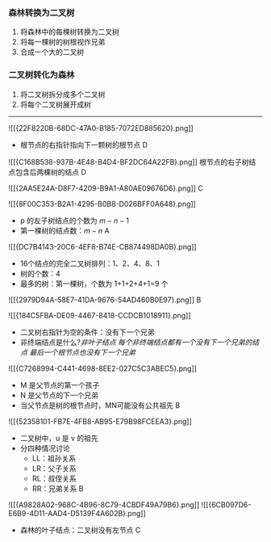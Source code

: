
### 森林转换为二叉树

1. 将森林中的每棵树转换为二叉树
2. 将每一棵树的树根视作兄弟
3. 合成一个大的二叉树

### 二叉树转化为森林

1. 将二叉树拆分成多个二叉树
2. 将每个二叉树展开成树

---------
![[{22F8220B-68DC-47A0-B185-7072ED885620}.png]]
- 根节点的右指针指向下一颗树的根节点
D

![[{C168B538-937B-4E48-B4D4-BF2DC64A22FB}.png]]
根节点的右子树结点包含后两棵树的结点
D

![[{2AA5E24A-D8F7-4209-B9A1-A80AE09676D6}.png]]
C

![[{8F00C353-B2A1-4295-B0B8-D026BFF0A648}.png]]
- p 的左子树结点的个数为 $m-n-1$
- 第一棵树的结点数：$m-n$
A

![[{DC7B4143-20C6-4EF8-B74E-CB874498DA0B}.png]]
- 16个结点的完全二叉树排列：1、2、4、8、1
- 树的个数：4
- 最多的树：第一棵树，个数为 1+1+2+4+1=9 个

![[{2979D94A-58E7-41DA-9676-54AD460B0E97}.png]]
B

![[{184C5FBA-DE09-4467-8418-CCDCB1018911}.png]]
- 二叉树右指针为空的条件：没有下一个兄弟
- 非终端结点是什么?*非叶子结点*
*每个非终端结点都有一个没有下一个兄弟的结点*
*最后一个根节点也没有下一个兄弟*

![[{C7268994-C441-4698-8EE2-027C5C3ABEC5}.png]]
- M 是父节点的第一个孩子
- N 是父节点的下一个兄弟
- 当父节点是树的根节点时，MN可能没有公共祖先
B

![[{52358101-FB7E-4FB8-AB95-E79B98FCEEA3}.png]]
- 二叉树中，u 是 v 的祖先
- 分四种情况讨论
	- LL：祖孙关系
	- LR：父子关系
	- RL：叔侄关系
	- RR：兄弟关系
B

![[{A9828A02-968C-4B96-8C79-4CBDF49A79B6}.png]]
![[{6CB097D6-E6B9-4D11-AAD4-D5139F4A602B}.png]]
- 森林的叶子结点：二叉树没有左节点
C


